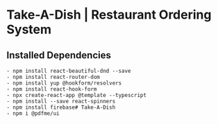 # Take-A-Dish | Restaurant Ordering System

## Installed Dependencies
    - npm install react-beautiful-dnd --save
    - npm install react-router-dom
    - npm install yup @hookform/resolvers
    - npm install react-hook-form
    - npx create-react-app @template --typescript
    - npm install --save react-spinners
    - npm install firebase#   T a k e - A - D i s h 
    - npm i @pdfme/ui

 
 
